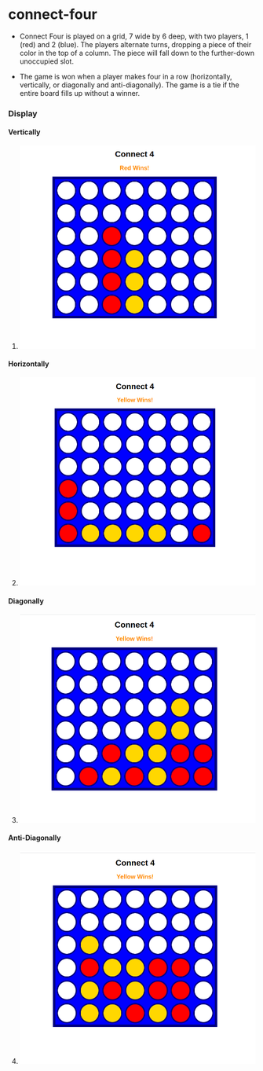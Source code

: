 # connect-four

- Connect Four is played on a grid, 7 wide by 6 deep, with two players, 1 (red) and 2 (blue). The players alternate turns, dropping a piece of their color in the top of a column. The piece will fall down to the further-down unoccupied slot.

- The game is won when a player makes four in a row (horizontally, vertically, or diagonally and anti-diagonally). The game is a tie if the entire board fills up without a winner.

### Display
#### Vertically
1. ![](./images/Connect-41.png)
#### Horizontally
2. ![](./images/Connect-42.png)
#### Diagonally
3. ![](./images/Connect-43.png)
#### Anti-Diagonally
4. ![](./images/Connect-44.png)